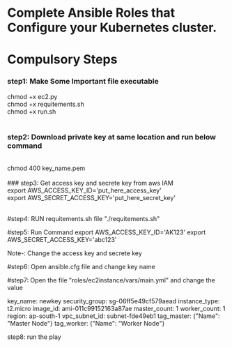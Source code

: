 # Complete Ansible Roles that Configure your Kubernetes cluster.

# Compulsory Steps
### step1: Make Some Important file executable <br>
chmod +x ec2.py <br>
chmod +x requitements.sh <br>
chmod +x run.sh
<br><br>

### step2: Download private key at same location and run below command
<br>
chmod 400 key_name.pem
<br><br>
### step3: Get access key and secrete key from aws IAM
<br>
export AWS_ACCESS_KEY_ID='put_here_access_key'<br>
export AWS_SECRET_ACCESS_KEY='put_here_secret_key'
<br><br>

#step4: RUN requitements.sh file "./requitements.sh"

#step5: Run Command
export AWS_ACCESS_KEY_ID='AK123'
export AWS_SECRET_ACCESS_KEY='abc123'

Note-: Change the access key and secrete key


#step6: Open ansible.cfg file and change key name

#step7: Open the file "roles/ec2instance/vars/main.yml" and change the value

key_name: newkey
security_group: sg-06ff5e49cf579aead
instance_type: t2.micro
image_id: ami-011c99152163a87ae
master_count: 1
worker_count: 1
region: ap-south-1
vpc_subnet_id: subnet-fde49eb1
tag_master: {"Name": "Master Node"}
tag_worker: {"Name": "Worker Node"}


step8: run the play 
